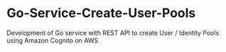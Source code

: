 # Go-Service-Create-User-Pools
Development of Go service with REST API to create User / Identity Pools using Amazon Cognito on AWS
